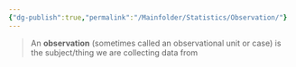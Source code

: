 ```yaml
---
{"dg-publish":true,"permalink":"/Mainfolder/Statistics/Observation/"}
---
```


>An **observation** (sometimes called an observational unit or case) is the subject/thing we are collecting data from

